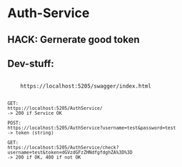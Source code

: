 # Auth-Service

## HACK: Gernerate good token

## Dev-stuff:
<code>
    https://localhost:5205/swagger/index.html

    GET:
    https://localhost:5205/AuthService/
    -> 200 if Service OK

    POST:
    https://localhost:5205/AuthService?username=test&password=test
    -> token (string)

    GET:
    https://localhost:5205/AuthService/check?username=test&token=dGVzdGFzZHNdfgfdghZA%3D%3D
    -> 200 if OK, 400 if not OK
</code>